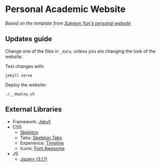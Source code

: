 # Personal Academic Website

*Based on the template from [Sukwon Yun's personal website](https://github.com/SukwonYun/sukwonyun.github.io)*

## Updates guide
Change one of the files in `_data`, unless you are changing the look of the website.

Test changes with:
```
jekyll serve
```

Deploy the website:
```
./__deploy.sh
```

<!-- Customize deployment method as needed -->


## External Libraries
- Framework: [Jekyll](http://jekyllrb.com/)
- CSS
  - [Skeleton](getskeleton.com)
  - Tabs: [Skeleton Tabs](https://github.com/nathancahill/skeleton-tabs)
  - Experience: [Timeline](https://codepen.io/NilsWe/pen/FemfK)
  - Icons: [Font Awesome](http://fontawesome.io/)
- JS
  - [Jquery (3.1.1)](https://jquery.com/)
